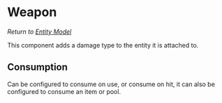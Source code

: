 # Weapon
*Return to [Entity Model](../README.md)*

This component adds a damage type to the entity it is attached to. 

## Consumption

Can be configured to consume on use, or consume on hit, it can also be configured to consume an item or pool.